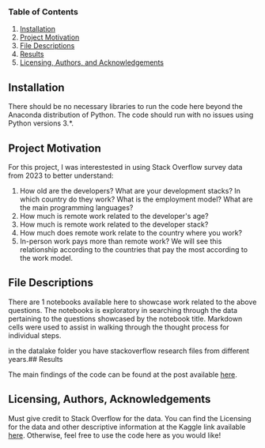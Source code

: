 
### Table of Contents

1. [Installation](#installation)
2. [Project Motivation](#motivation)
3. [File Descriptions](#files)
4. [Results](#results)
5. [Licensing, Authors, and Acknowledgements](#licensing)

## Installation <a name="installation"></a>

There should be no necessary libraries to run the code here beyond the Anaconda distribution of Python.  The code should run with no issues using Python versions 3.*.

## Project Motivation<a name="motivation"></a>

For this project, I was interestested in using Stack Overflow survey data from 2023 to better understand:


1. How old are the developers? What are your development stacks? In which country do they work? What is the employment model? What are the main programming languages?
2. How much is remote work related to the developer's age?
3. How much is remote work related to the developer stack?
4. How much does remote work relate to the country where you work?
5. In-person work pays more than remote work? We will see this relationship according to the countries that pay the most according to the work model. 




## File Descriptions <a name="files"></a>

There are 1 notebooks available here to showcase work related to the above questions.  The notebooks is exploratory in searching through the data pertaining to the questions showcased by the notebook title.  Markdown cells were used to assist in walking through the thought process for individual steps.  


in the datalake folder you have stackoverflow research files from different years.## Results<a name="results"></a>

The main findings of the code can be found at the post available [here](https://medium.com/@froisrodolfo/is-remote-work-the-most-practiced-this-survey-made-for-developers-can-answer-you-dbbbef9a1cef).

## Licensing, Authors, Acknowledgements<a name="licensing"></a>

Must give credit to Stack Overflow for the data.  You can find the Licensing for the data and other descriptive information at the Kaggle link available [here](https://insights.stackoverflow.com/survey).  Otherwise, feel free to use the code here as you would like! 
